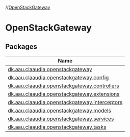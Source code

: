//[OpenStackGateway](index.md)

# OpenStackGateway

## Packages

| Name |
|---|
| [dk.aau.claaudia.openstackgateway](-open-stack-gateway/dk.aau.claaudia.openstackgateway/index.md) |
| [dk.aau.claaudia.openstackgateway.config](-open-stack-gateway/dk.aau.claaudia.openstackgateway.config/index.md) |
| [dk.aau.claaudia.openstackgateway.controllers](-open-stack-gateway/dk.aau.claaudia.openstackgateway.controllers/index.md) |
| [dk.aau.claaudia.openstackgateway.extensions](-open-stack-gateway/dk.aau.claaudia.openstackgateway.extensions/index.md) |
| [dk.aau.claaudia.openstackgateway.interceptors](-open-stack-gateway/dk.aau.claaudia.openstackgateway.interceptors/index.md) |
| [dk.aau.claaudia.openstackgateway.models](-open-stack-gateway/dk.aau.claaudia.openstackgateway.models/index.md) |
| [dk.aau.claaudia.openstackgateway.services](-open-stack-gateway/dk.aau.claaudia.openstackgateway.services/index.md) |
| [dk.aau.claaudia.openstackgateway.tasks](-open-stack-gateway/dk.aau.claaudia.openstackgateway.tasks/index.md) |

